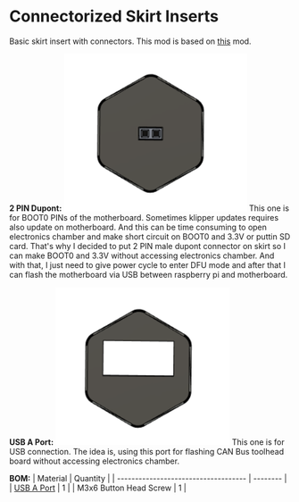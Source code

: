 # Connectorized Skirt Inserts

Basic skirt insert with connectors. This mod is based on [this](https://github.com/Ramalama2/Voron-2-Mods/tree/main/ADXL_Skirt_Dupont) mod.
 
 **2 PIN Dupont:**
 ![alt text](Images/dupont_2.png)
 This one is for BOOT0 PINs of the motherboard. Sometimes klipper updates requires also update on motherboard. And this can be time consuming to open electronics chamber and make short circuit on BOOT0 and 3.3V or puttin SD card. That's why I decided to put 2 PIN male dupont connector on skirt so I can make BOOT0 and 3.3V without accessing electronics chamber. And with that, I just need to give power cycle to enter DFU mode and after that I can flash the motherboard via USB between raspberry pi and motherboard. 

**USB A Port:**
 ![alt text](Images/usb.png)
 This one is for USB connection. The idea is, using this port for flashing CAN Bus toolhead board without accessing electronics chamber. 

 **BOM:**
| Material               				                        | Quantity |
| ------------------------------------                          | -------- |
| [USB A Port](https://s.click.aliexpress.com/e/_9xHuI9)       	|        1 |
| M3x6 Button Head Screw           				                |        1 |